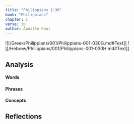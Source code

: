```yaml
---
title: "Philippians 1:30"
book: "Philippians"
chapter: 1
verse: 30
author: Apostle Paul
---
```

![[/Greek/Philippians/001/Philippians-001-030G.md#Text]]
![[/Hebrew/Philippians/001/Philippians-001-030H.md#Text]]

## Analysis

#### Words

#### Phrases

#### Concepts

## Reflections
